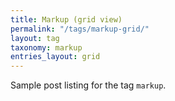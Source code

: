 ```yaml
---
title: Markup (grid view)
permalink: "/tags/markup-grid/"
layout: tag
taxonomy: markup
entries_layout: grid
---
```


Sample post listing for the tag `markup`.
